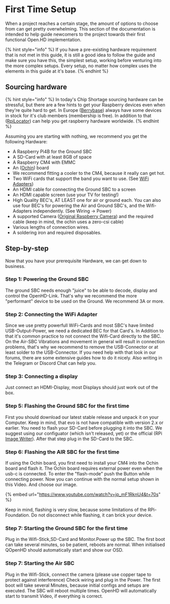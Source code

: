 # First Time Setup

When a project reaches a certain stage, the amount of options to choose from can get pretty overwhelming. This section of the documentation is intended to help guide newcomers to the project towards their first functional Open.HD implementation.

{% hint style="info" %}
If you have a pre-existing hardware requirement that is not met in this guide, it is still a good idea to follow the guide and make sure you have this, the simplest setup, working before venturing into the more complex setups. Every setup, no matter how complex uses the elements in this guide at it's base.
{% endhint %}

## Sourcing hardware

{% hint style="info" %}
In today's Chip Shortage sourcing hardware can be stressful, but there are a few hints to get your Raspberry devices even when they're quite hard to get. In Europe ([Berrybase](https://www.berrybase.de/)) always have some devices in stock for it's club members (membership is free). In addition to that ([RpiLocator](https://rpilocator.com/)) can help you get raspberry hardware worldwide.
{% endhint %}

Assuming you are starting with nothing, we recommend you get the following Hardware:

* A Raspberry Pi4B for the Ground SBC
* A SD-Card with at least 8GB of space
* A Raspberry CM4 with EMMC
* An ([Ochin](ochin.md)) board
* We recommend fitting a cooler to the CM4, because it really can get hot.
* Two WiFi cards that support the band you want to use. (See [WiFi Adapters](wifi-adapters.md))
* An HDMI cable for connecting the Ground SBC to a screen
* An HDMI capable screen (use your TV for testing!)
* High Quality BEC's, AT LEAST one for air or ground each. You can also use four BEC's for powering the Air and Ground SBC's, and the Wifi-Adapters independently. (See Wiring -> Power)
* A supported Camera ([Original Raspberry Camera](broken-reference)) and the required cable (keep in mind, the ochin uses a zero-csi cable)
* Various lengths of connection wires.
* A soldering iron and required disposables.

## Step-by-step

Now that you have your prerequisite Hardware, we can get down to business.

### Step 1: Powering the Ground SBC

The ground SBC needs enough "juice" to be able to decode, display and control the OpenHD-Link. That's why we recommend the more "performant" device to be used on the Ground. We recommend 3A or more.

### Step 2: Connecting the WiFi Adapter

Since we use pretty powerfull WiFi-Cards and most SBC's have limited USB-Output-Power, we need a dedicated BEC for that Card's. In Addition to that it's common practice to not connect the Wifi-Card directly to the SBC. On the Air-SBC Vibrations and movement in general will result in connection problems, that's why we recommend to remove the USB-Connector or at least solder to the USB-Connector. If you need help with that look in our forums, there are some extensive guides how to do it nicely. Also writing in the Telegram or Discord Chat can help you.

### Step 3: Connecting a display

Just connect an HDMI-Display, most Displays should just work out of the box.

### Step 5: Flashing the Ground SBC for the first time

First you should download our latest stable release and unpack it on your Computer. Keep in mind, that evo is not have compatible with version 2.x or earlier. You need to flash your SD-Card before plugging it into the SBC. We suggest using our configuator (which isn't released, yet) or the official (RPi [Image Writer](https://www.raspberrypi.com/software/)). After that step plug in the SD-Card to the SBC.

### Step 6: Flashing the AIR SBC for the first time

If using the Ochin board, you first need to install your CM4 into the Ochin board and flash it. The Ochin board requires external power even when the usb-c is connected. To enter the "flash-mode" push the Button while connecting power. Now you can continue with the normal setup shown in this Video. And choose our image.

{% embed url="https://www.youtube.com/watch?v=jp_mF1RknU4&t=70s" %}

Keep in mind, flashing is very slow, because some limitations of the RPi-Foundation. Do not disconnect while flashing, it can brick your device.

### Step 7: Starting the Ground SBC for the first time

Plug in the Wifi-Stick,SD-Card and Monitor.Power up the SBC. The first boot can take several minutes, so be patient, reboots are normal. When initialised QOpenHD should automatically start and show our OSD.

### Step 7: Starting the Air SBC

Plug in the Wifi-Stick, connect the camera (please use copper tape to protect against interference) Check wiring and plug in the Power. The first boot will take several Minutes, because initial configs and setups are executed. The SBC will reboot multiple times. OpenHD will automatically start to transmit Video, if everything is correct.
